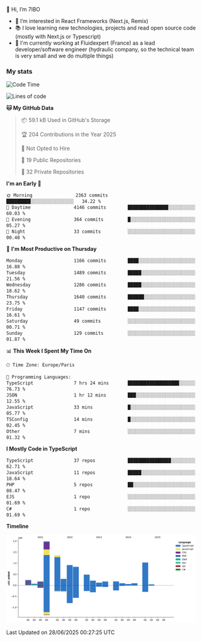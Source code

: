 👋 Hi, I’m 7IBO

- 👀 I’m interested in React Frameworks (Next.js, Remix)
- 📚 I love learning new technologies, projects and read open source code (mostly with Next.js or Typescript)
- 💼 I'm currently working at Fluidexpert (France) as a lead developer/software engineer (hydraulic company, so the technical team is very small and we do multiple things)

### My stats
<!--START_SECTION:waka-->
![Code Time](http://img.shields.io/badge/Code%20Time-1%2C100%20hrs%2017%20mins-blue)

![Lines of code](https://img.shields.io/badge/From%20Hello%20World%20I%27ve%20Written-8.2%20million%20lines%20of%20code-blue)

**🐱 My GitHub Data** 

> 📦 59.1 kB Used in GitHub's Storage 
 > 
> 🏆 204 Contributions in the Year 2025
 > 
> 🚫 Not Opted to Hire
 > 
> 📜 19 Public Repositories 
 > 
> 🔑 32 Private Repositories 
 > 
**I'm an Early 🐤** 

```text
🌞 Morning                2363 commits        █████████░░░░░░░░░░░░░░░░   34.22 % 
🌆 Daytime                4146 commits        ███████████████░░░░░░░░░░   60.03 % 
🌃 Evening                364 commits         █░░░░░░░░░░░░░░░░░░░░░░░░   05.27 % 
🌙 Night                  33 commits          ░░░░░░░░░░░░░░░░░░░░░░░░░   00.48 % 
```
📅 **I'm Most Productive on Thursday** 

```text
Monday                   1166 commits        ████░░░░░░░░░░░░░░░░░░░░░   16.88 % 
Tuesday                  1489 commits        █████░░░░░░░░░░░░░░░░░░░░   21.56 % 
Wednesday                1286 commits        █████░░░░░░░░░░░░░░░░░░░░   18.62 % 
Thursday                 1640 commits        ██████░░░░░░░░░░░░░░░░░░░   23.75 % 
Friday                   1147 commits        ████░░░░░░░░░░░░░░░░░░░░░   16.61 % 
Saturday                 49 commits          ░░░░░░░░░░░░░░░░░░░░░░░░░   00.71 % 
Sunday                   129 commits         ░░░░░░░░░░░░░░░░░░░░░░░░░   01.87 % 
```


📊 **This Week I Spent My Time On** 

```text
🕑︎ Time Zone: Europe/Paris

💬 Programming Languages: 
TypeScript               7 hrs 24 mins       ███████████████████░░░░░░   76.73 % 
JSON                     1 hr 12 mins        ███░░░░░░░░░░░░░░░░░░░░░░   12.55 % 
JavaScript               33 mins             █░░░░░░░░░░░░░░░░░░░░░░░░   05.77 % 
TSConfig                 14 mins             █░░░░░░░░░░░░░░░░░░░░░░░░   02.45 % 
Other                    7 mins              ░░░░░░░░░░░░░░░░░░░░░░░░░   01.32 % 
```

**I Mostly Code in TypeScript** 

```text
TypeScript               37 repos            ████████████████░░░░░░░░░   62.71 % 
JavaScript               11 repos            █████░░░░░░░░░░░░░░░░░░░░   18.64 % 
PHP                      5 repos             ██░░░░░░░░░░░░░░░░░░░░░░░   08.47 % 
EJS                      1 repo              ░░░░░░░░░░░░░░░░░░░░░░░░░   01.69 % 
C#                       1 repo              ░░░░░░░░░░░░░░░░░░░░░░░░░   01.69 % 
```



**Timeline**

![Lines of Code chart](https://raw.githubusercontent.com/7IBO/7IBO/main/assets/bar_graph.png)


 Last Updated on 28/06/2025 00:27:25 UTC
<!--END_SECTION:waka-->
